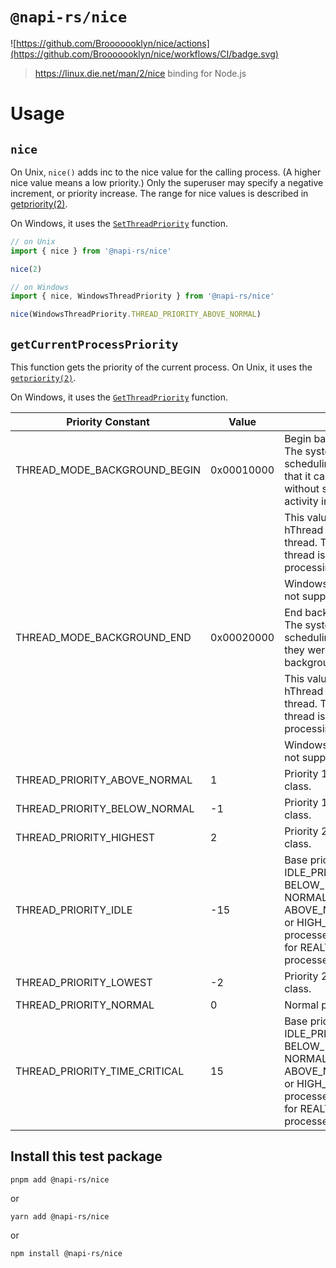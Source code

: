 # `@napi-rs/nice`

![https://github.com/Brooooooklyn/nice/actions](https://github.com/Brooooooklyn/nice/workflows/CI/badge.svg)

> https://linux.die.net/man/2/nice binding for Node.js

# Usage

## `nice`

On Unix, `nice()` adds inc to the nice value for the calling process. (A higher nice value means a low priority.) Only the superuser may specify a negative increment, or priority increase. The range for nice values is described in [getpriority(2)](https://linux.die.net/man/2/getpriority).

On Windows, it uses the [`SetThreadPriority`](https://docs.microsoft.com/en-us/windows/win32/api/processthreadsapi/nf-processthreadsapi-setthreadpriority) function.

```js
// on Unix
import { nice } from '@napi-rs/nice'

nice(2)
```

```js
// on Windows
import { nice, WindowsThreadPriority } from '@napi-rs/nice'

nice(WindowsThreadPriority.THREAD_PRIORITY_ABOVE_NORMAL)
```

## `getCurrentProcessPriority`

This function gets the priority of the current process.
On Unix, it uses the [`getpriority(2)`](https://linux.die.net/man/2/getpriority).

On Windows, it uses the [`GetThreadPriority`](https://docs.microsoft.com/en-us/windows/win32/api/processthreadsapi/nf-processthreadsapi-getthreadpriority) function.

| Priority Constant             | Value      | Description                                                                                                                                                                                                                      |
| ----------------------------- | ---------- | -------------------------------------------------------------------------------------------------------------------------------------------------------------------------------------------------------------------------------- |
| THREAD_MODE_BACKGROUND_BEGIN  | 0x00010000 | Begin background processing mode. The system lowers the resource scheduling priorities of the thread so that it can perform background work without significantly affecting activity in the foreground.                          |
|                               |            | This value can be specified only if hThread is a handle to the current thread. The function fails if the thread is already in background processing mode.                                                                        |
|                               |            | Windows Server 2003: This value is not supported.                                                                                                                                                                                |
| THREAD_MODE_BACKGROUND_END    | 0x00020000 | End background processing mode. The system restores the resource scheduling priorities of the thread as they were before the thread entered background processing mode.                                                          |
|                               |            | This value can be specified only if hThread is a handle to the current thread. The function fails if the thread is not in background processing mode.                                                                            |
|                               |            | Windows Server 2003: This value is not supported.                                                                                                                                                                                |
| THREAD_PRIORITY_ABOVE_NORMAL  | 1          | Priority 1 point above the priority class.                                                                                                                                                                                       |
| THREAD_PRIORITY_BELOW_NORMAL  | -1         | Priority 1 point below the priority class.                                                                                                                                                                                       |
| THREAD_PRIORITY_HIGHEST       | 2          | Priority 2 points above the priority class.                                                                                                                                                                                      |
| THREAD_PRIORITY_IDLE          | -15        | Base priority of 1 for IDLE_PRIORITY_CLASS, BELOW_NORMAL_PRIORITY_CLASS, NORMAL_PRIORITY_CLASS, ABOVE_NORMAL_PRIORITY_CLASS, or HIGH_PRIORITY_CLASS processes, and a base priority of 16 for REALTIME_PRIORITY_CLASS processes.  |
| THREAD_PRIORITY_LOWEST        | -2         | Priority 2 points below the priority class.                                                                                                                                                                                      |
| THREAD_PRIORITY_NORMAL        | 0          | Normal priority for the priority class.                                                                                                                                                                                          |
| THREAD_PRIORITY_TIME_CRITICAL | 15         | Base priority of 15 for IDLE_PRIORITY_CLASS, BELOW_NORMAL_PRIORITY_CLASS, NORMAL_PRIORITY_CLASS, ABOVE_NORMAL_PRIORITY_CLASS, or HIGH_PRIORITY_CLASS processes, and a base priority of 31 for REALTIME_PRIORITY_CLASS processes. |

## Install this test package

```
pnpm add @napi-rs/nice
```

or

```
yarn add @napi-rs/nice
```

or

```
npm install @napi-rs/nice

```
